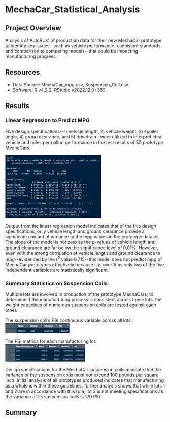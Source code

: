 # MechaCar_Statistical_Analysis
## Project Overview
Analysis of AutoRUs' of production data for their new MechaCar prototype to identify key issues--such as vehicle performance, consistent standards, and comparison to competing models--that could be impacting manufacturing progress.

## Resources
 - Data Source: MechaCar_mpg.csv, Suspension_Coil.csv
 - Software: R v4.2.2, RStudio v2022.12.0+353

## Results
### Linear Regression to Predict MPG
Five design specifications--1) vehicle length, 2) vehicle weight, 3) spoiler angle, 4) groud clearance, and 5) drivetrain--were utilized to interpret ideal vehicle and miles per gallon performance in the test results of 50 prototype MechaCars.

<img src="https://github.com/Jay-ni13/MechaCar_Statistical_Analysis/blob/main/Images/linear_reg_to_predict_mpg.png" width=60%>

Output from the linear regression model indicates that of the five design specifications, only vehicle length and ground clearance provide a significant amount of variance to the mpg values in the prototype dataset. The slope of the model is not zero as the p-values of vehicle length and ground clearance are far below the significance level of 0.01%. However, even with the strong correlation of vehicle length and ground clearance to mpg--evidenced by the r<sup>2</sup> value 0.715--this model does not predict mpg of MechaCar prototypes effectively because it is overfit as only two of the five independent variables are statistically significant.

### Summary Statistics on Suspension Coils
Multiple lots are involved in production of the prototype MechaCars; to determine if the manufacturing process is consistent across these lots, the weight capacities of numerous suspension coils are tested against each other.

The suspension coil’s PSI continuous variable across all lots:
<img src="https://github.com/Jay-ni13/MechaCar_Statistical_Analysis/blob/main/Images/suspension_coil_total_summary.png" width=40%>

The PSI metrics for each manufacturing lot:
<img src="https://github.com/Jay-ni13/MechaCar_Statistical_Analysis/blob/main/Images/suspension_coil_lot_summary.png" width=50%>

Design specifications for the MechaCar suspension coils mandate that the variance of the suspension coils must not exceed 100 pounds per square inch. Initial analysis of all prototypes produced indicates that manufacturing as a whole is within these guidelines, further analysis shows that while lots 1 and 2 are in accordance with this rule, lot 3 is not meeting specifications as the variance of its suspension coils is 170 PSI.

## Summary
